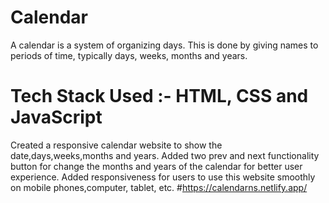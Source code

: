 # Calendar
A calendar is a system of organizing days. This is done by giving names to periods of time, typically days, weeks, months and years.
# Tech Stack Used :- HTML, CSS and JavaScript
Created a responsive calendar website to show the date,days,weeks,months and years.
Added two prev and next functionality button for change the months and years of the calendar for better user experience.
Added responsiveness for users to use this website smoothly on mobile phones,computer, tablet, etc.
#https://calendarns.netlify.app/
